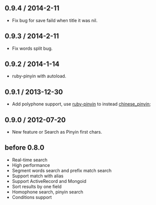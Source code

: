## 0.9.4 / 2014-2-11

  * Fix bug for save faild when title it was nil.

## 0.9.3 / 2014-2-11

  * Fix words split bug.
  
## 0.9.2 / 2014-1-14

  * ruby-pinyin with autoload. 

## 0.9.1 / 2013-12-30

  * Add polyphone support, use [ruby-pinyin](https://github.com/janx/ruby-pinyin) to instead [chinese_pinyin](https://github.com/flyerhzm/chinese_pinyin); 

## 0.9.0 / 2012-07-20

  * New feature or Search as Pinyin first chars.

## before 0.8.0

  * Real-time search
  * High performance
  * Segment words search and prefix match search
  * Support match with alias
  * Support ActiveRecord and Mongoid
  * Sort results by one field
  * Homophone search, pinyin search
  * Conditions support